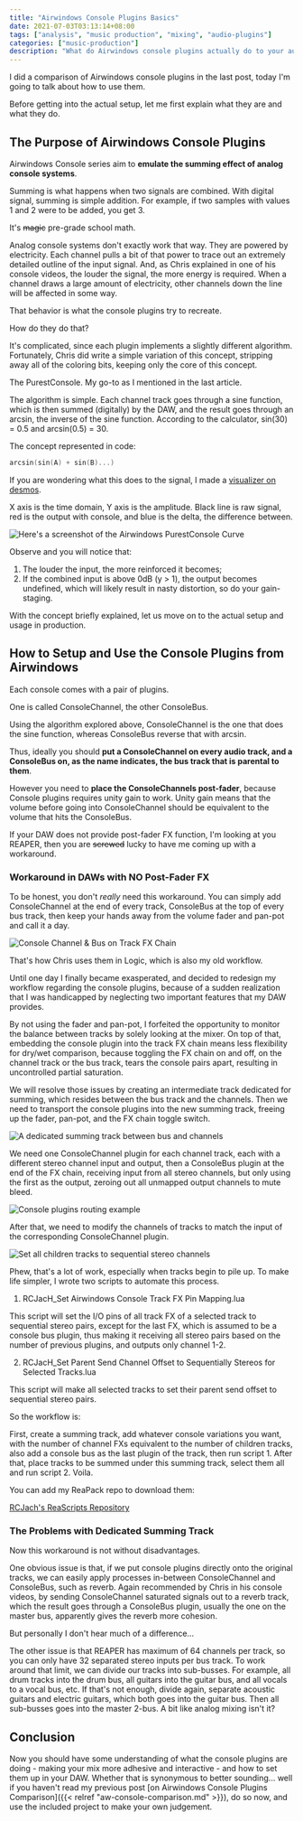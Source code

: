 ```yaml
---
title: "Airwindows Console Plugins Basics"
date: 2021-07-03T03:13:14+08:00
tags: ["analysis", "music production", "mixing", "audio-plugins"]
categories: ["music-production"]
description: "What do Airwindows console plugins actually do to your audio, and how you should use them in your DAW."
---
```


I did a comparison of Airwindows console plugins in the last post,
today I'm going to talk about how to use them.

Before getting into the actual setup,
let me first explain what they are and what they do.

## The Purpose of Airwindows Console Plugins

Airwindows Console series aim to **emulate the summing effect of analog console systems**.

Summing is what happens when two signals are combined.
With digital signal, summing is simple addition.
For example,
if two samples with values 1 and 2 were to be added,
you get 3.

It's ~~magic~~ pre-grade school math.

Analog console systems don't exactly work that way.
They are powered by electricity.
Each channel pulls a bit of that power
to trace out an extremely detailed outline of the input signal.
And, as Chris explained in one of his console videos,
the louder the signal,
the more energy is required.
When a channel draws a large amount of electricity,
other channels down the line will be affected in some way.

That behavior is what the console plugins try to recreate.

How do they do that?

It's complicated,
since each plugin implements a slightly different algorithm.
Fortunately,
Chris did write a simple variation of this concept,
stripping away all of the coloring bits,
keeping only the core of this concept.

The PurestConsole.
My go-to as I mentioned in the last article.

The algorithm is simple.
Each channel track goes through a sine function,
which is then summed (digitally) by the DAW,
and the result goes through an arcsin,
the inverse of the sine function.
According to the calculator,
sin(30) = 0.5 and arcsin(0.5) = 30.

The concept represented in code:

``` C++
arcsin(sin(A) + sin(B)...)
```

If you are wondering what this does to the signal,
I made a <a href="https://www.desmos.com/calculator/yxsyooalg8" target="_blank">visualizer on desmos</a>.

X axis is the time domain,
Y axis is the amplitude.
Black line is raw signal,
red is the output with console,
and blue is the delta,
the difference between.

![Here's a screenshot of the Airwindows PurestConsole Curve](/img/Content/analysis/aw-console/purestconsole_curve.png)

Observe and you will notice that:

1. The louder the input, the more reinforced it becomes;
2. If the combined input is above 0dB (y > 1),
    the output becomes undefined,
    which will likely result in nasty distortion,
    so do your gain-staging.

With the concept briefly explained,
let us move on to the actual setup and usage in production.

## How to Setup and Use the Console Plugins from Airwindows

Each console comes with a pair of plugins.

One is called ConsoleChannel, the other ConsoleBus.

Using the algorithm explored above,
ConsoleChannel is the one that does the sine function,
whereas ConsoleBus reverse that with arcsin.

Thus, ideally you should **put a ConsoleChannel on every audio track,
and a ConsoleBus on, as the name indicates,
the bus track that is parental to them**.

However you need to **place the ConsoleChannels post-fader**,
because Console plugins requires unity gain to work.
Unity gain means that the volume before going into ConsoleChannel
should be equivalent to the volume that hits the ConsoleBus.

If your DAW does not provide post-fader FX function,
I'm looking at you REAPER,
then you are ~~screwed~~ lucky to have me coming up with a workaround.

### Workaround in DAWs with NO Post-Fader FX

To be honest, you don't *really* need this workaround.
You can simply add ConsoleChannel at the end of every track,
ConsoleBus at the top of every bus track,
then keep your hands away from the volume fader and pan-pot and call it a day.

![Console Channel & Bus on Track FX Chain](/img/Content/analysis/aw-console/original_usage.png)

That's how Chris uses them in Logic,
which is also my old workflow.

Until one day I finally became exasperated,
and decided to redesign my workflow regarding the console plugins,
because of a sudden realization that I was handicapped by neglecting two important features that my DAW provides.

By not using the fader and pan-pot,
I forfeited the opportunity to monitor the balance between tracks by solely looking at the mixer.
On top of that,
embedding the console plugin into the track FX chain means
less flexibility for dry/wet comparison,
because toggling the FX chain on and off,
on the channel track or the bus track,
tears the console pairs apart,
resulting in uncontrolled partial saturation.

We will resolve those issues by creating an intermediate track dedicated for summing,
which resides between the bus track and the channels.
Then we need to transport the console plugins into the new summing track,
freeing up the fader, pan-pot, and the FX chain toggle switch.

![A dedicated summing track between bus and channels](/img/Content/analysis/aw-console/dedicated_summing_track.png)

We need one ConsoleChannel plugin for each channel track,
each with a different stereo channel input and output,
then a ConsoleBus plugin at the end of the FX chain,
receiving input from all stereo channels,
but only using the first as the output,
zeroing out all unmapped output channels to mute bleed.

![Console plugins routing example](/img/Content/analysis/aw-console/console_plugins_routing.png)

After that,
we need to modify the channels of tracks to match the input of the corresponding ConsoleChannel plugin.

![Set all children tracks to sequential stereo channels](/img/Content/analysis/aw-console/track_send_routing.png)

Phew, that's a lot of work, especially when tracks begin to pile up.
To make life simpler, I wrote two scripts to automate this process.

1. RCJacH_Set Airwindows Console Track FX Pin Mapping.lua

This script will set the I/O pins of all track FX of a selected track to sequential stereo pairs,
except for the last FX,
which is assumed to be a console bus plugin,
thus making it receiving all stereo pairs based on the number of previous plugins,
and outputs only channel 1-2.

2. RCJacH_Set Parent Send Channel Offset to Sequentially Stereos for Selected Tracks.lua

This script will make all selected tracks to set their parent send offset to sequential stereo pairs.

So the workflow is:

First,
create a summing track,
add whatever console variations you want,
with the number of channel FXs equivalent to the number of children tracks,
also add a console bus as the last plugin of the track,
then run script 1.
After that,
place tracks to be summed under this summing track,
select them all and run script 2.
Voila.

You can add my ReaPack repo to download them:

<a href="https://github.com/RCJacH/ReaScripts" target="_blank">RCJach's ReaScripts Repository</a>

### The Problems with Dedicated Summing Track

Now this workaround is not without disadvantages.

One obvious issue is that,
if we put console plugins directly onto the original tracks,
we can easily apply processes in-between ConsoleChannel and ConsoleBus,
such as reverb.
Again recommended by Chris in his console videos,
by sending ConsoleChannel saturated signals out to a reverb track,
which the result goes through a ConsoleBus plugin,
usually the one on the master bus,
apparently gives the reverb more cohesion.

But personally I don't hear much of a difference...

The other issue is that REAPER has maximum of 64 channels per track,
so you can only have 32 separated stereo inputs per bus track.
To work around that limit,
we can divide our tracks into sub-busses.
For example,
all drum tracks into the drum bus,
all guitars into the guitar bus,
and all vocals to a vocal bus, etc.
If that's not enough,
divide again,
separate acoustic guitars and electric guitars,
which both goes into the guitar bus.
Then all sub-busses goes into the master 2-bus.
A bit like analog mixing isn't it?

## Conclusion

Now you should have some understanding of what the console plugins are doing -
making your mix more adhesive and interactive -
and how to set them up in your DAW.
Whether that is synonymous to better sounding...
well if you haven't read my previous post [on Airwindows Console Plugins Comparison]({{< relref "aw-console-comparison.md" >}}),
do so now, and use the included project to make your own judgement.
